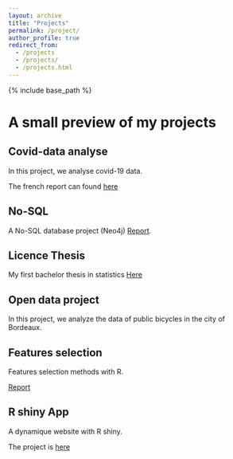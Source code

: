 ```yaml
---
layout: archive
title: "Projects"
permalink: /project/
author_profile: true
redirect_from:
  - /projects
  - /projects/
  - /projects.html
---
```


{% include base_path %}


# A small preview of my projects

## Covid-data analyse

In this project, we analyse covid-19 data.

The french report can found [here](http://mervagbo.github.io/projets/covid.html)

## No-SQL

A No-SQL database project (Neo4j) [Report](http://mervagbo.github.io/projets/NoSQL.pdf).

## Licence Thesis 
My first bachelor thesis in statistics [Here](http://mervagbo.github.io/projets/memoire_licence.pdf)

## Open data project

In this project, we analyze the data of public bicycles in the city of Bordeaux.

## Features selection

Features selection methods with R.

[Report](http://mervagbo.github.io/projets/stats.html)

## R shiny App

A dynamique website with R shiny.
 
The project is [here](https://mervagbo.shinyapps.io/ulule/)
